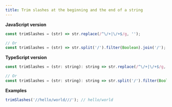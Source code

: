 ```yaml
---
title: Trim slashes at the beginning and the end of a string
---
```


**JavaScript version**

```js
const trimSlashes = (str) => str.replace(/^\/+|\/+$/g, '');

// Or
const trimSlashes = (str) => str.split('/').filter(Boolean).join('/');
```

**TypeScript version**

```js
const trimSlashes = (str: string): string => str.replace(/^\/+|\/+$/g, '');

// Or
const trimSlashes = (str: string): string => str.split('/').filter(Boolean).join('/');
```

**Examples**

```js
trimSlashes('//hello/world///'); // hello/world
```
